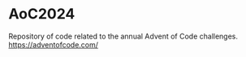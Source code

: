 # AoC2024
Repository of code related to the annual Advent of Code challenges. https://adventofcode.com/
